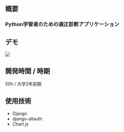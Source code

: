 ## 概要

### Python学習者のための適正診断アプリケーション

## デモ

[![](https://img.youtube.com/vi/L3517hibi7A/0.jpg)](youtube.com/watch?v=L3517hibi7A)

## 開発時間 / 時期

50h / 大学2年前期

## 使用技術
- Django
- django-allauth
- Chart.js
